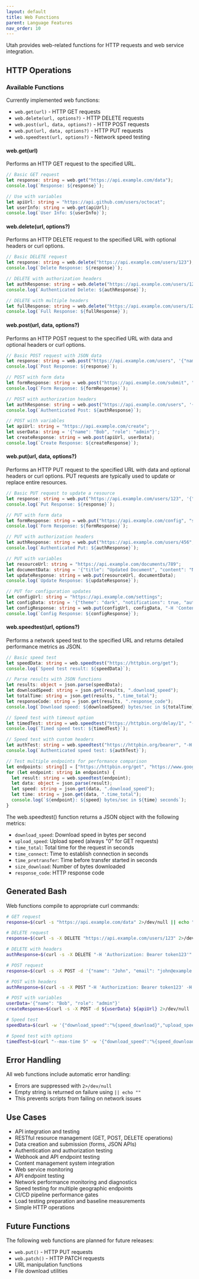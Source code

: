 ```yaml
---
layout: default
title: Web Functions
parent: Language Features
nav_order: 10
---
```


Utah provides web-related functions for HTTP requests and web service integration.

## HTTP Operations

### Available Functions

Currently implemented web functions:

- `web.get(url)` - HTTP GET requests
- `web.delete(url, options?)` - HTTP DELETE requests
- `web.post(url, data, options?)` - HTTP POST requests
- `web.put(url, data, options?)` - HTTP PUT requests
- `web.speedtest(url, options?)` - Network speed testing

#### web.get(url)

Performs an HTTP GET request to the specified URL.

```typescript
// Basic GET request
let response: string = web.get("https://api.example.com/data");
console.log(`Response: ${response}`);

// Use with variables
let apiUrl: string = "https://api.github.com/users/octocat";
let userInfo: string = web.get(apiUrl);
console.log(`User Info: ${userInfo}`);
```

#### web.delete(url, options?)

Performs an HTTP DELETE request to the specified URL with optional headers or curl options.

```typescript
// Basic DELETE request
let response: string = web.delete("https://api.example.com/users/123");
console.log(`Delete Response: ${response}`);

// DELETE with authorization headers
let authResponse: string = web.delete("https://api.example.com/users/123", "-H 'Authorization: Bearer token123'");
console.log(`Authenticated Delete: ${authResponse}`);

// DELETE with multiple headers
let fullResponse: string = web.delete("https://api.example.com/users/123", "-H 'Authorization: Bearer token123' -H 'Content-Type: application/json'");
console.log(`Full Response: ${fullResponse}`);
```

#### web.post(url, data, options?)

Performs an HTTP POST request to the specified URL with data and optional headers or curl options.

```typescript
// Basic POST request with JSON data
let response: string = web.post("https://api.example.com/users", '{"name": "John", "email": "john@example.com"}');
console.log(`Post Response: ${response}`);

// POST with form data
let formResponse: string = web.post("https://api.example.com/submit", "name=John&email=john@example.com");
console.log(`Form Response: ${formResponse}`);

// POST with authorization headers
let authResponse: string = web.post("https://api.example.com/users", '{"name": "Alice"}', "-H 'Authorization: Bearer token123' -H 'Content-Type: application/json'");
console.log(`Authenticated Post: ${authResponse}`);

// POST with variables
let apiUrl: string = "https://api.example.com/create";
let userData: string = '{"name": "Bob", "role": "admin"}';
let createResponse: string = web.post(apiUrl, userData);
console.log(`Create Response: ${createResponse}`);
```

#### web.put(url, data, options?)

Performs an HTTP PUT request to the specified URL with data and optional headers or curl options. PUT requests are typically used to update or replace entire resources.

```typescript
// Basic PUT request to update a resource
let response: string = web.put("https://api.example.com/users/123", '{"name": "Updated Name", "email": "updated@example.com"}');
console.log(`Put Response: ${response}`);

// PUT with form data
let formResponse: string = web.put("https://api.example.com/config", "setting=value&enabled=true");
console.log(`Form Response: ${formResponse}`);

// PUT with authorization headers
let authResponse: string = web.put("https://api.example.com/users/456", '{"status": "active"}', "-H 'Authorization: Bearer token123' -H 'Content-Type: application/json'");
console.log(`Authenticated Put: ${authResponse}`);

// PUT with variables
let resourceUrl: string = "https://api.example.com/documents/789";
let documentData: string = '{"title": "Updated Document", "content": "New content here"}';
let updateResponse: string = web.put(resourceUrl, documentData);
console.log(`Update Response: ${updateResponse}`);

// PUT for configuration updates
let configUrl: string = "https://api.example.com/settings";
let configData: string = '{"theme": "dark", "notifications": true, "autoSave": false}';
let configResponse: string = web.put(configUrl, configData, "-H 'Content-Type: application/json'");
console.log(`Config Response: ${configResponse}`);
```

#### web.speedtest(url, options?)

Performs a network speed test to the specified URL and returns detailed performance metrics as JSON.

```typescript
// Basic speed test
let speedData: string = web.speedtest("https://httpbin.org/get");
console.log(`Speed test result: ${speedData}`);

// Parse results with JSON functions
let results: object = json.parse(speedData);
let downloadSpeed: string = json.get(results, ".download_speed");
let totalTime: string = json.get(results, ".time_total");
let responseCode: string = json.get(results, ".response_code");
console.log(`Download speed: ${downloadSpeed} bytes/sec in ${totalTime} seconds (HTTP ${responseCode})`);

// Speed test with timeout option
let timedTest: string = web.speedtest("https://httpbin.org/delay/1", "--max-time 5");
console.log(`Timed speed test: ${timedTest}`);

// Speed test with custom headers
let authTest: string = web.speedtest("https://httpbin.org/bearer", "-H 'Authorization: Bearer token123'");
console.log(`Authenticated speed test: ${authTest}`);

// Test multiple endpoints for performance comparison
let endpoints: string[] = ["https://httpbin.org/get", "https://www.google.com"];
for (let endpoint: string in endpoints) {
  let result: string = web.speedtest(endpoint);
  let data: object = json.parse(result);
  let speed: string = json.get(data, ".download_speed");
  let time: string = json.get(data, ".time_total");
  console.log(`${endpoint}: ${speed} bytes/sec in ${time} seconds`);
}
```

The web.speedtest() function returns a JSON object with the following metrics:

- `download_speed`: Download speed in bytes per second
- `upload_speed`: Upload speed (always "0" for GET requests)
- `time_total`: Total time for the request in seconds
- `time_connect`: Time to establish connection in seconds
- `time_pretransfer`: Time before transfer started in seconds
- `size_download`: Number of bytes downloaded
- `response_code`: HTTP response code

## Generated Bash

Web functions compile to appropriate curl commands:

```bash
# GET request
response=$(curl -s "https://api.example.com/data" 2>/dev/null || echo "")

# DELETE request
response=$(curl -s -X DELETE "https://api.example.com/users/123" 2>/dev/null || echo "")

# DELETE with headers
authResponse=$(curl -s -X DELETE "-H 'Authorization: Bearer token123'" "https://api.example.com/users/123" 2>/dev/null || echo "")

# POST request
response=$(curl -s -X POST -d '{"name": "John", "email": "john@example.com"}' "https://api.example.com/users" 2>/dev/null || echo "")

# POST with headers
authResponse=$(curl -s -X POST "-H 'Authorization: Bearer token123' -H 'Content-Type: application/json'" -d '{"name": "Alice"}' "https://api.example.com/users" 2>/dev/null || echo "")

# POST with variables
userData='{"name": "Bob", "role": "admin"}'
createResponse=$(curl -s -X POST -d ${userData} ${apiUrl} 2>/dev/null || echo "")

# Speed test
speedData=$(curl -w '{"download_speed":"%{speed_download}","upload_speed":"0","time_total":"%{time_total}","time_connect":"%{time_connect}","time_pretransfer":"%{time_pretransfer}","size_download":"%{size_download}","response_code":"%{response_code}"}' --silent --output /dev/null "https://httpbin.org/get" 2>/dev/null || echo '{"error":"failed"}')

# Speed test with options
timedTest=$(curl "--max-time 5" -w '{"download_speed":"%{speed_download}","upload_speed":"0","time_total":"%{time_total}","time_connect":"%{time_connect}","time_pretransfer":"%{time_pretransfer}","size_download":"%{size_download}","response_code":"%{response_code}"}' --silent --output /dev/null "https://httpbin.org/get" 2>/dev/null || echo '{"error":"failed"}')
```

## Error Handling

All web functions include automatic error handling:

- Errors are suppressed with `2>/dev/null`
- Empty string is returned on failure using `|| echo ""`
- This prevents scripts from failing on network issues

## Use Cases

- API integration and testing
- RESTful resource management (GET, POST, DELETE operations)
- Data creation and submission (forms, JSON APIs)
- Authentication and authorization testing
- Webhook and API endpoint testing
- Content management system integration
- Web service monitoring
- API endpoint testing
- Network performance monitoring and diagnostics
- Speed testing for multiple geographic endpoints
- CI/CD pipeline performance gates
- Load testing preparation and baseline measurements
- Simple HTTP operations

## Future Functions

The following web functions are planned for future releases:

- `web.put()` - HTTP PUT requests
- `web.patch()` - HTTP PATCH requests
- URL manipulation functions
- File download utilities
